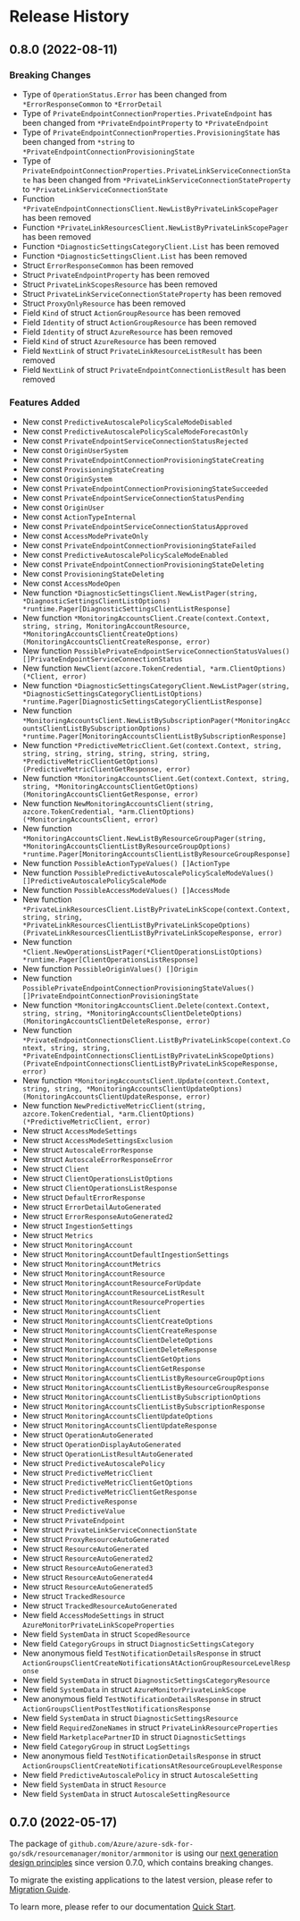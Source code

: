# Release History

## 0.8.0 (2022-08-11)
### Breaking Changes

- Type of `OperationStatus.Error` has been changed from `*ErrorResponseCommon` to `*ErrorDetail`
- Type of `PrivateEndpointConnectionProperties.PrivateEndpoint` has been changed from `*PrivateEndpointProperty` to `*PrivateEndpoint`
- Type of `PrivateEndpointConnectionProperties.ProvisioningState` has been changed from `*string` to `*PrivateEndpointConnectionProvisioningState`
- Type of `PrivateEndpointConnectionProperties.PrivateLinkServiceConnectionState` has been changed from `*PrivateLinkServiceConnectionStateProperty` to `*PrivateLinkServiceConnectionState`
- Function `*PrivateEndpointConnectionsClient.NewListByPrivateLinkScopePager` has been removed
- Function `*PrivateLinkResourcesClient.NewListByPrivateLinkScopePager` has been removed
- Function `*DiagnosticSettingsCategoryClient.List` has been removed
- Function `*DiagnosticSettingsClient.List` has been removed
- Struct `ErrorResponseCommon` has been removed
- Struct `PrivateEndpointProperty` has been removed
- Struct `PrivateLinkScopesResource` has been removed
- Struct `PrivateLinkServiceConnectionStateProperty` has been removed
- Struct `ProxyOnlyResource` has been removed
- Field `Kind` of struct `ActionGroupResource` has been removed
- Field `Identity` of struct `ActionGroupResource` has been removed
- Field `Identity` of struct `AzureResource` has been removed
- Field `Kind` of struct `AzureResource` has been removed
- Field `NextLink` of struct `PrivateLinkResourceListResult` has been removed
- Field `NextLink` of struct `PrivateEndpointConnectionListResult` has been removed

### Features Added

- New const `PredictiveAutoscalePolicyScaleModeDisabled`
- New const `PredictiveAutoscalePolicyScaleModeForecastOnly`
- New const `PrivateEndpointServiceConnectionStatusRejected`
- New const `OriginUserSystem`
- New const `PrivateEndpointConnectionProvisioningStateCreating`
- New const `ProvisioningStateCreating`
- New const `OriginSystem`
- New const `PrivateEndpointConnectionProvisioningStateSucceeded`
- New const `PrivateEndpointServiceConnectionStatusPending`
- New const `OriginUser`
- New const `ActionTypeInternal`
- New const `PrivateEndpointServiceConnectionStatusApproved`
- New const `AccessModePrivateOnly`
- New const `PrivateEndpointConnectionProvisioningStateFailed`
- New const `PredictiveAutoscalePolicyScaleModeEnabled`
- New const `PrivateEndpointConnectionProvisioningStateDeleting`
- New const `ProvisioningStateDeleting`
- New const `AccessModeOpen`
- New function `*DiagnosticSettingsClient.NewListPager(string, *DiagnosticSettingsClientListOptions) *runtime.Pager[DiagnosticSettingsClientListResponse]`
- New function `*MonitoringAccountsClient.Create(context.Context, string, string, MonitoringAccountResource, *MonitoringAccountsClientCreateOptions) (MonitoringAccountsClientCreateResponse, error)`
- New function `PossiblePrivateEndpointServiceConnectionStatusValues() []PrivateEndpointServiceConnectionStatus`
- New function `NewClient(azcore.TokenCredential, *arm.ClientOptions) (*Client, error)`
- New function `*DiagnosticSettingsCategoryClient.NewListPager(string, *DiagnosticSettingsCategoryClientListOptions) *runtime.Pager[DiagnosticSettingsCategoryClientListResponse]`
- New function `*MonitoringAccountsClient.NewListBySubscriptionPager(*MonitoringAccountsClientListBySubscriptionOptions) *runtime.Pager[MonitoringAccountsClientListBySubscriptionResponse]`
- New function `*PredictiveMetricClient.Get(context.Context, string, string, string, string, string, string, string, *PredictiveMetricClientGetOptions) (PredictiveMetricClientGetResponse, error)`
- New function `*MonitoringAccountsClient.Get(context.Context, string, string, *MonitoringAccountsClientGetOptions) (MonitoringAccountsClientGetResponse, error)`
- New function `NewMonitoringAccountsClient(string, azcore.TokenCredential, *arm.ClientOptions) (*MonitoringAccountsClient, error)`
- New function `*MonitoringAccountsClient.NewListByResourceGroupPager(string, *MonitoringAccountsClientListByResourceGroupOptions) *runtime.Pager[MonitoringAccountsClientListByResourceGroupResponse]`
- New function `PossibleActionTypeValues() []ActionType`
- New function `PossiblePredictiveAutoscalePolicyScaleModeValues() []PredictiveAutoscalePolicyScaleMode`
- New function `PossibleAccessModeValues() []AccessMode`
- New function `*PrivateLinkResourcesClient.ListByPrivateLinkScope(context.Context, string, string, *PrivateLinkResourcesClientListByPrivateLinkScopeOptions) (PrivateLinkResourcesClientListByPrivateLinkScopeResponse, error)`
- New function `*Client.NewOperationsListPager(*ClientOperationsListOptions) *runtime.Pager[ClientOperationsListResponse]`
- New function `PossibleOriginValues() []Origin`
- New function `PossiblePrivateEndpointConnectionProvisioningStateValues() []PrivateEndpointConnectionProvisioningState`
- New function `*MonitoringAccountsClient.Delete(context.Context, string, string, *MonitoringAccountsClientDeleteOptions) (MonitoringAccountsClientDeleteResponse, error)`
- New function `*PrivateEndpointConnectionsClient.ListByPrivateLinkScope(context.Context, string, string, *PrivateEndpointConnectionsClientListByPrivateLinkScopeOptions) (PrivateEndpointConnectionsClientListByPrivateLinkScopeResponse, error)`
- New function `*MonitoringAccountsClient.Update(context.Context, string, string, *MonitoringAccountsClientUpdateOptions) (MonitoringAccountsClientUpdateResponse, error)`
- New function `NewPredictiveMetricClient(string, azcore.TokenCredential, *arm.ClientOptions) (*PredictiveMetricClient, error)`
- New struct `AccessModeSettings`
- New struct `AccessModeSettingsExclusion`
- New struct `AutoscaleErrorResponse`
- New struct `AutoscaleErrorResponseError`
- New struct `Client`
- New struct `ClientOperationsListOptions`
- New struct `ClientOperationsListResponse`
- New struct `DefaultErrorResponse`
- New struct `ErrorDetailAutoGenerated`
- New struct `ErrorResponseAutoGenerated2`
- New struct `IngestionSettings`
- New struct `Metrics`
- New struct `MonitoringAccount`
- New struct `MonitoringAccountDefaultIngestionSettings`
- New struct `MonitoringAccountMetrics`
- New struct `MonitoringAccountResource`
- New struct `MonitoringAccountResourceForUpdate`
- New struct `MonitoringAccountResourceListResult`
- New struct `MonitoringAccountResourceProperties`
- New struct `MonitoringAccountsClient`
- New struct `MonitoringAccountsClientCreateOptions`
- New struct `MonitoringAccountsClientCreateResponse`
- New struct `MonitoringAccountsClientDeleteOptions`
- New struct `MonitoringAccountsClientDeleteResponse`
- New struct `MonitoringAccountsClientGetOptions`
- New struct `MonitoringAccountsClientGetResponse`
- New struct `MonitoringAccountsClientListByResourceGroupOptions`
- New struct `MonitoringAccountsClientListByResourceGroupResponse`
- New struct `MonitoringAccountsClientListBySubscriptionOptions`
- New struct `MonitoringAccountsClientListBySubscriptionResponse`
- New struct `MonitoringAccountsClientUpdateOptions`
- New struct `MonitoringAccountsClientUpdateResponse`
- New struct `OperationAutoGenerated`
- New struct `OperationDisplayAutoGenerated`
- New struct `OperationListResultAutoGenerated`
- New struct `PredictiveAutoscalePolicy`
- New struct `PredictiveMetricClient`
- New struct `PredictiveMetricClientGetOptions`
- New struct `PredictiveMetricClientGetResponse`
- New struct `PredictiveResponse`
- New struct `PredictiveValue`
- New struct `PrivateEndpoint`
- New struct `PrivateLinkServiceConnectionState`
- New struct `ProxyResourceAutoGenerated`
- New struct `ResourceAutoGenerated`
- New struct `ResourceAutoGenerated2`
- New struct `ResourceAutoGenerated3`
- New struct `ResourceAutoGenerated4`
- New struct `ResourceAutoGenerated5`
- New struct `TrackedResource`
- New struct `TrackedResourceAutoGenerated`
- New field `AccessModeSettings` in struct `AzureMonitorPrivateLinkScopeProperties`
- New field `SystemData` in struct `ScopedResource`
- New field `CategoryGroups` in struct `DiagnosticSettingsCategory`
- New anonymous field `TestNotificationDetailsResponse` in struct `ActionGroupsClientCreateNotificationsAtActionGroupResourceLevelResponse`
- New field `SystemData` in struct `DiagnosticSettingsCategoryResource`
- New field `SystemData` in struct `AzureMonitorPrivateLinkScope`
- New anonymous field `TestNotificationDetailsResponse` in struct `ActionGroupsClientPostTestNotificationsResponse`
- New field `SystemData` in struct `DiagnosticSettingsResource`
- New field `RequiredZoneNames` in struct `PrivateLinkResourceProperties`
- New field `MarketplacePartnerID` in struct `DiagnosticSettings`
- New field `CategoryGroup` in struct `LogSettings`
- New anonymous field `TestNotificationDetailsResponse` in struct `ActionGroupsClientCreateNotificationsAtResourceGroupLevelResponse`
- New field `PredictiveAutoscalePolicy` in struct `AutoscaleSetting`
- New field `SystemData` in struct `Resource`
- New field `SystemData` in struct `AutoscaleSettingResource`


## 0.7.0 (2022-05-17)

The package of `github.com/Azure/azure-sdk-for-go/sdk/resourcemanager/monitor/armmonitor` is using our [next generation design principles](https://azure.github.io/azure-sdk/general_introduction.html) since version 0.7.0, which contains breaking changes.

To migrate the existing applications to the latest version, please refer to [Migration Guide](https://aka.ms/azsdk/go/mgmt/migration).

To learn more, please refer to our documentation [Quick Start](https://aka.ms/azsdk/go/mgmt).